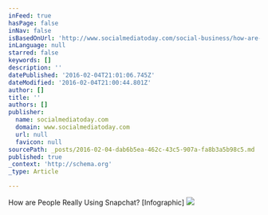 ```yaml
---
inFeed: true
hasPage: false
inNav: false
isBasedOnUrl: 'http://www.socialmediatoday.com/social-business/how-are-people-really-using-snapchat-infographic'
inLanguage: null
starred: false
keywords: []
description: ''
datePublished: '2016-02-04T21:01:06.745Z'
dateModified: '2016-02-04T21:00:44.801Z'
author: []
title: ''
authors: []
publisher:
  name: socialmediatoday.com
  domain: www.socialmediatoday.com
  url: null
  favicon: null
sourcePath: _posts/2016-02-04-dab6b5ea-462c-43c5-907a-fa8b3a5b98c5.md
published: true
_context: 'http://schema.org'
_type: Article

---
```

How are People Really Using Snapchat? \[Infographic\] ![](http://www.socialmediatoday.com/sites/default/files/adhutchinson/files/Zz1iNTFlZmYxYmY0Y2E5MWEwNTBiYjAyZGQzOTUyMzJkMw%3D%3D.png)